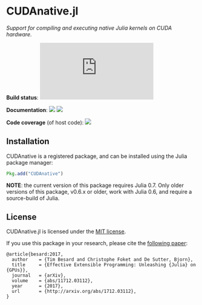 CUDAnative.jl
=============

*Support for compiling and executing native Julia kernels on CUDA hardware.*

**Build status**: [![][buildbot-julia07-img]][buildbot-julia07-url]

**Documentation**: [![][docs-stable-img]][docs-stable-url] [![][docs-latest-img]][docs-latest-url]

**Code coverage** (of host code): [![][coverage-img]][coverage-url]

[buildbot-julia07-img]: http://ci.maleadt.net/shields/build.php?builder=CUDAnative-julia07-x86-64bit&name=julia%200.7
[buildbot-julia07-url]: http://ci.maleadt.net/shields/url.php?builder=CUDAnative-juliad07-x86-64bit

[docs-stable-img]: https://img.shields.io/badge/docs-stable-blue.svg
[docs-stable-url]: http://juliagpu.github.io/CUDAnative.jl/stable
[docs-latest-img]: https://img.shields.io/badge/docs-latest-blue.svg
[docs-latest-url]: http://juliagpu.github.io/CUDAnative.jl/latest

[coverage-img]: https://codecov.io/gh/JuliaGPU/CUDAnative.jl/coverage.svg
[coverage-url]: https://codecov.io/gh/JuliaGPU/CUDAnative.jl


Installation
------------

CUDAnative is a registered package, and can be installed using the Julia package manager:

```julia
Pkg.add("CUDAnative")
```

**NOTE**: the current version of this package requires Julia 0.7. Only older versions of this package, v0.6.x or older, work with Julia 0.6, and require a source-build of Julia.


License
-------

CUDAnative.jl is licensed under the [MIT license](LICENSE.md).

If you use this package in your research, please cite the [following
paper](https://arxiv.org/abs/1712.03112):

```
@article{besard:2017,
  author    = {Tim Besard and Christophe Foket and De Sutter, Bjorn},
  title     = {Effective Extensible Programming: Unleashing {Julia} on {GPUs}},
  journal   = {arXiv},
  volume    = {abs/11712.03112},
  year      = {2017},
  url       = {http://arxiv.org/abs/1712.03112},
}
```
